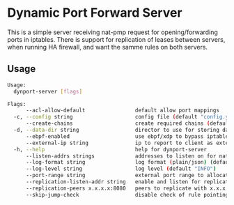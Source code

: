 # Dynamic Port Forward Server

This is a simple server receiving nat-pmp request for opening/forwarding ports in iptables. There is support for replication of leases between servers, when running HA firewall, and want the samme rules on both servers.

## Usage
```bash
Usage:
  dynport-server [flags]

Flags:
      --acl-allow-default                default allow port mappings
  -c, --config string                    config file (default "config.yaml")
      --create-chains                    create required chains (default true)
  -d, --data-dir string                  director to use for storing data (default "/tmp/dynport")
      --ebpf-enabled                     use ebpf/xdp to bypass iptables
      --external-ip string               ip to report to client as external (default auto detect)
  -h, --help                             help for dynport-server
      --listen-addrs strings             addresses to listen on for nat-pmp requests, needs to be actual ip
      --log-format string                log format (plain/json) (default "json")
      --log-level string                 log level (default "INFO")
      --port-range string                external port range to allocate from (default "10000-19999")
      --replication-listen-addr string   enable and listen for replication requests
      --replication-peers x.x.x.x:8080   peers to replicate with x.x.x.x:8080
      --skip-jump-check                  disable check of rule pointing to chains
```
